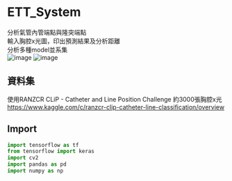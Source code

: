 # ETT_System
分析氣管內管端點與隆突端點  
輸入胸腔x光圖，印出預測結果及分析距離  
分析多種model並系集  
![image](https://user-images.githubusercontent.com/80948966/210208686-d547c19f-90df-47ca-a337-e6cac4e45780.png)
![image](https://user-images.githubusercontent.com/80948966/210208695-f31d1dbd-ef13-43cc-92a3-07394662fe06.png)

## 資料集
使用RANZCR CLiP - Catheter and Line Position Challenge 約3000張胸腔x光  
https://www.kaggle.com/c/ranzcr-clip-catheter-line-classification/overview  

## Import  
```js
import tensorflow as tf 
from tensorflow import keras
import cv2
import pandas as pd
import numpy as np
```
